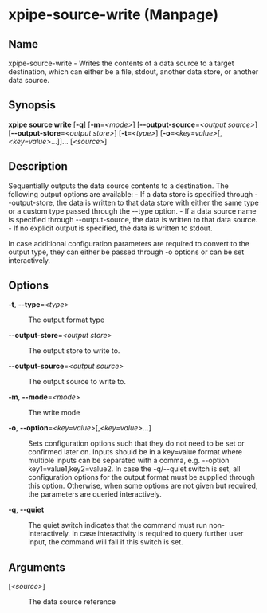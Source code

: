# xpipe-source-write (Manpage)

<h2 id="_name">Name</h2>
<div class="sectionbody">
<p>xpipe-source-write - Writes the contents of a data source to a target destination, which can either be a file, stdout, another data store, or another data source.</p>
</div>
<div class="sect1">
<h2 id="_synopsis">Synopsis</h2>
<div class="sectionbody">
<div class="paragraph">
<p><strong>xpipe source write</strong> [<strong>-q</strong>] [<strong>-m</strong>=<em>&lt;mode&gt;</em>] [<strong>--output-source</strong>=<em>&lt;output source&gt;</em>]
                   [<strong>--output-store</strong>=<em>&lt;output store&gt;</em>] [<strong>-t</strong>=<em>&lt;type&gt;</em>] [<strong>-o</strong>=<em>&lt;key=value&gt;</em>[,
                   <em>&lt;key=value&gt;</em>&#8230;&#8203;]]&#8230;&#8203; [<em>&lt;source&gt;</em>]</p>
</div>
</div>
</div>
<div class="sect1">
<h2 id="_description">Description</h2>
<div class="sectionbody">
<div class="paragraph">
<p>Sequentially outputs the data source contents to a destination. The following output options are available:
- If a data store is specified through --output-store, the data is written to that data store with either the same type or a custom type passed through the --type option.
- If a data source name is specified through --output-source, the data is written to that data source.
- If no explicit output is specified, the data is written to stdout.</p>
</div>
<div class="paragraph">
<p>In case additional configuration parameters are required to convert to the output type, they can either be passed through -o options or can be set interactively.</p>
</div>
</div>
</div>
<div class="sect1">
<h2 id="_options">Options</h2>
<div class="sectionbody">
<div class="dlist">
<dl>
<dt class="hdlist1"><strong>-t</strong>, <strong>--type</strong>=<em>&lt;type&gt;</em></dt>
<dd>
<p>The output format type</p>
</dd>
<dt class="hdlist1"><strong>--output-store</strong>=<em>&lt;output store&gt;</em></dt>
<dd>
<p>The output store to write to.</p>
</dd>
<dt class="hdlist1"><strong>--output-source</strong>=<em>&lt;output source&gt;</em></dt>
<dd>
<p>The output source to write to.</p>
</dd>
<dt class="hdlist1"><strong>-m</strong>, <strong>--mode</strong>=<em>&lt;mode&gt;</em></dt>
<dd>
<p>The write mode</p>
</dd>
<dt class="hdlist1"><strong>-o</strong>, <strong>--option</strong>=<em>&lt;key=value&gt;</em>[,<em>&lt;key=value&gt;</em>&#8230;&#8203;]</dt>
<dd>
<p>Sets configuration options such that they do not need to be set or confirmed later on. Inputs should be in a key=value format where multiple inputs can be separated with a comma, e.g. --option key1=value1,key2=value2. In case the -q/--quiet switch is set, all configuration options for the output format must be supplied through this option. Otherwise, when some options are not given but required, the parameters are queried interactively.</p>
</dd>
<dt class="hdlist1"><strong>-q</strong>, <strong>--quiet</strong></dt>
<dd>
<p>The quiet switch indicates that the command must run non-interactively. In case interactivity is required to query further user input, the command will fail if this switch is set.</p>
</dd>
</dl>
</div>
</div>
</div>
<div class="sect1">
<h2 id="_arguments">Arguments</h2>
<div class="sectionbody">
<div class="dlist">
<dl>
<dt class="hdlist1">[<em>&lt;source&gt;</em>]</dt>
<dd>
<p>The data source reference</p>
</dd>
</dl>
</div>
</div>
</div>
